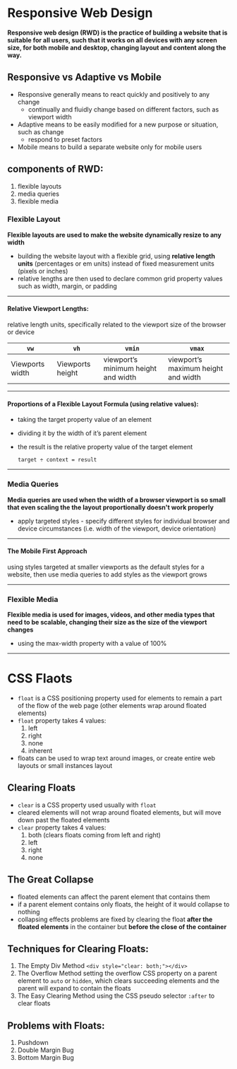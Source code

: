 # Responsive Web Design

**Responsive web design (RWD) is the practice of building a website that is suitable for all users, such that it works on all devices with any screen size, for both mobile and desktop, changing layout and content along the way.**

## Responsive vs Adaptive vs Mobile

- Responsive generally means to react quickly and positively to any change
  -  continually and fluidly change based on different factors, such as viewport width
- Adaptive means to be easily modified for a new purpose or situation, such as change
  - respond to preset factors
- Mobile means  to build a separate website only for mobile users

## components of RWD:
1. flexible layouts
1. media queries
1. flexible media

### Flexible Layout
**Flexible layouts are used to make the website dynamically resize to any width**

- building the website layout with a flexible grid, using **relative length units** (percentages or em units) instead of fixed measurement units (pixels or inches)
- relative lengths are then used to declare common grid property values such as width, margin, or padding

 ___
#### Relative Viewport Lengths:  
relative length units, specifically related to the viewport size of the browser or device

| `vw`            | `vh`             | `vmin`                              | `vmax`                              |
| --------------- | ---------------- | ----------------------------------- | ----------------------------------- |
| Viewports width | Viewports height | viewport’s minimum height and width | viewport’s maximum height and width |

___
#### Proportions of a Flexible Layout Formula (using relative values):

- taking the target property value of an element
- dividing it by the width of it’s parent element
- the result is the relative property value of the target element

      target ÷ context = result

___

### Media Queries
**Media queries are used when the width of a browser viewport is so small that even scaling the the layout proportionally doesn't work properly**

 - apply targeted styles - specify different styles for individual browser and device circumstances
 (i.e. width of the viewport, device orientation)

___
#### The Mobile First Approach
using styles targeted at smaller viewports as the default styles for a website, then use media queries to add styles as the viewport grows
___

### Flexible Media
**Flexible media is used for images, videos, and other media types that need to be scalable, changing their size as the size of the viewport changes** 

- using the max-width property with a value of 100%

------------------------------------------------------------------------

# CSS Flaots

- `float` is a CSS positioning property used for elements to remain a part of the flow of the web page (other elements wrap around floated elements)
- `float` property takes 4 values:
  1. left
  1. right
  1. none
  1. inherent
- floats can be used to wrap text around images, or create entire web layouts or small instances layout

 ## Clearing Floats
 
- `clear` is a CSS property used usually with `float` 
- cleared elements will not wrap around floated elements, but will move down past the floated elements
- `clear` property takes 4 values:
  1. both (clears floats coming from left and right)
  1. left
  1. right
  1. none
  
## The Great Collapse
- floated elements can  affect the parent element that contains them
- if a parent element contains only floats, the height of it would collapse to nothing 
- collapsing effects problems are fixed by clearing the float **after the floated elements** in the container but **before the close of the container**

## Techniques for Clearing Floats:

1. The Empty Div Method
  `<div style="clear: both;"></div>`
1. The Overflow Method
  setting the overflow CSS property on a parent element to `auto` or `hidden`, which clears succeeding elements and the parent will expand to contain the floats
1. The Easy Clearing Method
  using the CSS pseudo selector `:after` to clear floats

## Problems with Floats:

1. Pushdown
1. Double Margin Bug
1. Bottom Margin Bug